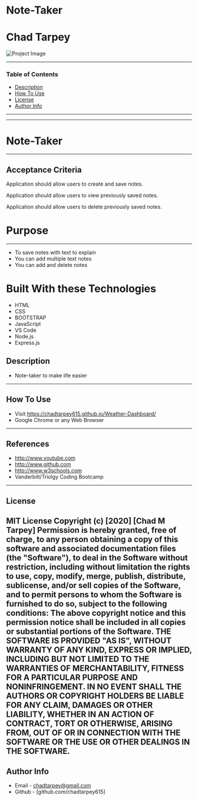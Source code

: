 # Note-Taker
# Chad Tarpey
![Project Image](./assets/images/weather.png)

---

### Table of Contents
- [Description](#description)
- [How To Use](#how-to-use)
- [License](#license)
- [Author Info](#author-info)
---

---

# Note-Taker
---
## Acceptance Criteria

Application should allow users to create and save notes.

Application should allow users to view previously saved notes.

Application should allow users to delete previously saved notes.


# Purpose
---
* To save notes with text to explain 
* You can add multiple text notes 
* You can add and delete notes


# Built With these Technologies
* HTML
* CSS
* BOOTSTRAP
* JavaScript
* VS Code
* Node.js
* Express.js



## Description
* Note-taker to make life easier

---
## How To Use
- Visit   https://chadtarpey615.github.io/Weather-Dashboard/
- Google Chrome or any Web Browser
---
## References
- http://www.youtube.com
- http://www.github.com
- http://www.w3schools.com
- Vanderbilt/Triolgy Coding Bootcamp
---
## License
MIT License
Copyright (c) [2020] [Chad M Tarpey]
Permission is hereby granted, free of charge, to any person obtaining a copy
of this software and associated documentation files (the "Software"), to deal
in the Software without restriction, including without limitation the rights
to use, copy, modify, merge, publish, distribute, sublicense, and/or sell
copies of the Software, and to permit persons to whom the Software is
furnished to do so, subject to the following conditions:
The above copyright notice and this permission notice shall be included in all
copies or substantial portions of the Software.
THE SOFTWARE IS PROVIDED "AS IS", WITHOUT WARRANTY OF ANY KIND, EXPRESS OR
IMPLIED, INCLUDING BUT NOT LIMITED TO THE WARRANTIES OF MERCHANTABILITY,
FITNESS FOR A PARTICULAR PURPOSE AND NONINFRINGEMENT. IN NO EVENT SHALL THE
AUTHORS OR COPYRIGHT HOLDERS BE LIABLE FOR ANY CLAIM, DAMAGES OR OTHER
LIABILITY, WHETHER IN AN ACTION OF CONTRACT, TORT OR OTHERWISE, ARISING FROM,
OUT OF OR IN CONNECTION WITH THE SOFTWARE OR THE USE OR OTHER DEALINGS IN THE
SOFTWARE.
---
## Author Info
- Email - [chadtarpey@gmail.com](chadtarpey@gmail.com)
- Github - [github.com/chadtarpey615]


